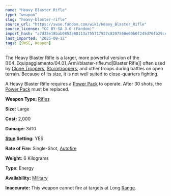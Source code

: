 ```yaml
---
name: "Heavy Blaster Rifle"
type: "weapon"
slug: "heavy-blaster-rifle"
source_url: "https://swse.fandom.com/wiki/Heavy_Blaster_Rifle"
source_license: "CC BY-SA 3.0 (Fandom)"
import_hash: "a7d35e18bab0853e88113a755717927c8207560e60b0f245d76fb29ce8e21001"
last_imported: "2025-09-12"
tags: [SWSE, Weapon]
---
```

The Heavy Blaster Rifle is a larger, more powerful version of the [[04_Equipaggiamento/04.01_Armi/blaster-rifle.md|Blaster Rifle]] often used by [Clone Troopers](https://swse.fandom.com/wiki/Clone_Troopers), [Stormtroopers](https://swse.fandom.com/wiki/Stormtroopers), and other troops during battles on open terrain. Because of its size, it is not well suited to close-quarters fighting.

A Heavy Blaster Rifle requires a [Power Pack](https://swse.fandom.com/wiki/Power_Pack) to operate. After 30 shots, the [Power Pack](https://swse.fandom.com/wiki/Power_Pack) must be replaced.

**Weapon Type:** [Rifles](https://swse.fandom.com/wiki/Rifles)

**Size:** Large

**Cost:** 2,000

**Damage:** 3d10

**[Stun](https://swse.fandom.com/wiki/Stun) Setting:** YES

**Rate of Fire:** Single-Shot, [Autofire](https://swse.fandom.com/wiki/Autofire)

**Weight:** 6 Kilograms

**Type:** Energy

**Availability:** [Military](https://swse.fandom.com/wiki/Military)

**Inaccurate:** This weapon cannot fire at targets at Long [Range](https://swse.fandom.com/wiki/Range).